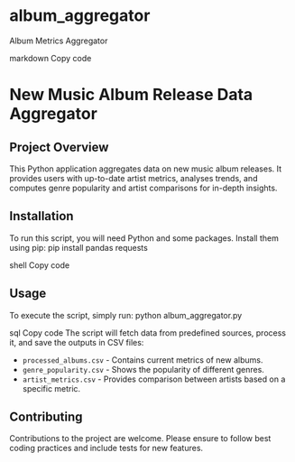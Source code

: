 # album_aggregator
Album Metrics Aggregator


markdown
Copy code
# New Music Album Release Data Aggregator

## Project Overview
This Python application aggregates data on new music album releases. It provides users with up-to-date artist metrics, analyses trends, and computes genre popularity and artist comparisons for in-depth insights.

## Installation
To run this script, you will need Python and some packages. Install them using pip:
pip install pandas requests

shell
Copy code

## Usage
To execute the script, simply run:
python album_aggregator.py

sql
Copy code
The script will fetch data from predefined sources, process it, and save the outputs in CSV files:
- `processed_albums.csv` - Contains current metrics of new albums.
- `genre_popularity.csv` - Shows the popularity of different genres.
- `artist_metrics.csv` - Provides comparison between artists based on a specific metric.

## Contributing
Contributions to the project are welcome. Please ensure to follow best coding practices and include tests for new features.
